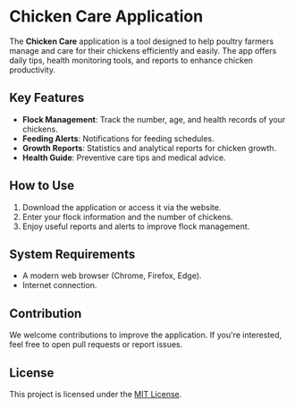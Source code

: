 # Chicken Care Application

The **Chicken Care** application is a tool designed to help poultry farmers manage and care for their chickens efficiently and easily. The app offers daily tips, health monitoring tools, and reports to enhance chicken productivity.

## Key Features
- **Flock Management**: Track the number, age, and health records of your chickens.
- **Feeding Alerts**: Notifications for feeding schedules.
- **Growth Reports**: Statistics and analytical reports for chicken growth.
- **Health Guide**: Preventive care tips and medical advice.

## How to Use
1. Download the application or access it via the website.
2. Enter your flock information and the number of chickens.
3. Enjoy useful reports and alerts to improve flock management.

## System Requirements
- A modern web browser (Chrome, Firefox, Edge).
- Internet connection.

## Contribution
We welcome contributions to improve the application. If you're interested, feel free to open pull requests or report issues.

## License
This project is licensed under the [MIT License](LICENSE).